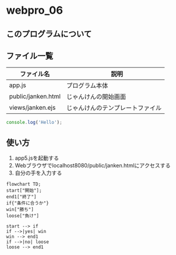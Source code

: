 # webpro_06

## このプログラムについて

## ファイル一覧
ファイル名　|　説明
-|-
app.js | プログラム本体
public/janken.html | じゃんけんの開始画面
views/janken.ejs | じゃんけんのテンプレートファイル

```javascript
console.log('Hello');
```

## 使い方
1. app5.jsを起動する
1. Webブラウザでlocalhost8080/public/janken.htmlにアクセスする
1. 自分の手を入力する

```mermaid
flowchart TD;
start["開始"];
end1["終了"]
if{"条件に合うか"}
win["勝ち"]
loose["負け"]

start --> if
if -->|yes| win
win --> end1
if -->|no| loose
loose --> end1
```
